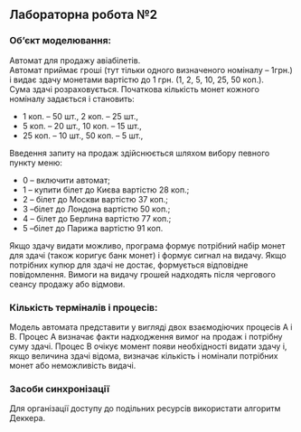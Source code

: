 ## Лабораторна робота №2

### Об’єкт моделювання: 
Автомат для продажу авіабілетів.  
Автомат приймає гроші (тут тільки одного визначеного номіналу – 1грн.)  
і видає здачу монетами вартістю до 1 грн. (1, 2, 5, 10, 25, 50 коп.).  
Сума здачі розраховується. Початкова кількість монет кожного номіналу задається і становить:  
- 1 коп. – 50 шт., 2 коп. – 25 шт.,
- 5 коп. – 20 шт., 10 коп. – 15 шт.,
- 25 коп. – 10 шт., 50 коп. – 5 шт.,

Введення запиту на продаж здійснюється шляхом вибору певного пункту
меню:  
- 0 – включити автомат; 
- 1 – купити білет до Києва вартістю 28 коп.;
- 2 – білет до Москви вартістю 37 коп.; 
- 3 –білет до Лондона вартістю 50 коп.;
- 4 – білет до Берлина вартістю 77 коп.; 
- 5 –білет до Парижа вартістю 91 коп.

Якщо здачу видати можливо, програма формує потрібний набір монет для
здачі (також коригує банк монет) і формує сигнал на видачу. Якщо потрібних
купюр для здачі не достає, формується відповідне повідомлення. Вимоги на
видачу грошей надходять після чергового сеансу продажу або відмови.

### Кількість терміналів і процесів: 
Модель автомата представити у вигляді двох взаємодіючих процесів А і В. Процес А визначає факти надходження
вимог на продаж і потрібну суму здачі. Процес В очікує момент появи
необхідності видати здачу і, якщо величина здачі відома, визначає кількість і
номінали потрібних монет або неможливість видачі.

### Засоби синхронізації
Для організації доступу до подільних ресурсів використати алгоритм Деккера.